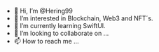 - 👋 Hi, I’m @Hering99
- 👀 I’m interested in Blockchain, Web3 and NFT´s.
- 🌱 I’m currently learning SwiftUI.
- 💞️ I’m looking to collaborate on ...
- 📫 How to reach me ...

<!---
Hering99/Hering99 is a ✨ special ✨ repository because its `README.md` (this file) appears on your GitHub profile.
You can click the Preview link to take a look at your changes.
--->
